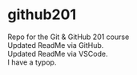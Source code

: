 # github201
Repo for the Git &amp; GitHub 201 course  
Updated ReadMe via GitHub.  
Updated ReadMe via VSCode.  
I have a typop.
